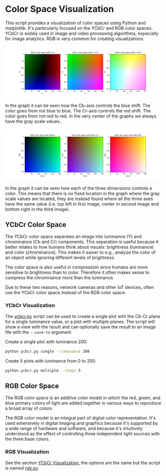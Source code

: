 # Color Space Visualization

This script provides a visualization of color spaces using Python and matplotlib. It's particularly focused on the YCbCr and RGB color spaces. YCbCr is widely used in image and video processing algorithms, especially for image analytics. RGB is very common for creating visualizations.

![Three examples of YCbCr color spaces](.images/cbcr.png)

In the graph it can be seen how the Cb-axis controls the blue shift. The color goes from not blue to blue. The Cr-axis controls the red shift. The color goes from not red to red. In the very center of the graphs we always have the gray scale values.

![Three examples of RGB color spaces](.images/rgb.png)

In the graph it can be seen how each of the three dimensions controls a color. This means that there is no fixed location in the graph where the gray scale values are located, they are instead found where all the three axes have the same value (i.e. top left in first image, center in second image and bottom right in the third image).

## YCbCr Color Space

The YCbCr color space separates an image into luminance (Y) and chrominance (Cb and Cr) components. This separation is useful because it better relates to how humans think about visuals: brightness (luminance) and color (chrominance). This makes it easier to e.g., analyze the color of an object while ignoring different levels of brightness.

The color space is also useful in compression since humans are more sensitive to brightness than to color. Therefore it often makes sense to compress the chrominance more than the luminance.

Due to these two reasons, network cameras and other IoT devices, often use the YCbCr color space instead of the RGB color space.

### YCbCr Visualization

The [ycbcr.py](ycbcr.py) script can be used to create a single plot with the Cb-Cr plane for a single luminance value, or a plot with multiple planes. The script will show a view with the result and can optionally save the result to an image file with the `--save-to` argument.

Create a single plot with luminance 200:
```bash
python ycbcr.py single --luminance 200
```

Create 5 plots with luminance from 0 to 255:
```bash
python ycbcr.py multiple --steps 5
```

## RGB Color Space
The RGB color space is an additive color model in which the red, green, and blue primary colors of light are added together in various ways to reproduce a broad array of colors.

The RGB color model is an integral part of digital color representation. It's used extensively in digital imaging and graphics because it's supported by a wide range of hardware and software, and because it's intuitively understood as the effect of controlling three independent light sources with the three base colors.

### RGB Visualization
See the section [YCbCr Visualization](#ycbcr-color-space), the options are the same but the script is named [rgb.py](rgb.py).
